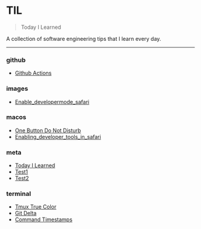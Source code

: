 # TIL

> Today I Learned


A collection of software engineering tips that I learn every day.

---

### github

- [Github Actions](github/github-actions.md)

### images

- [Enable_developermode_safari](images/enable_developermode_safari.png)

### macos

- [One Button Do Not Disturb](macos/one-button-do-not-disturb.md)
- [Enabling_developer_tools_in_safari](macos/enabling_developer_tools_in_safari.md)

### meta

- [Today I Learned](meta/today-i-learned.md)
- [Test1](meta/test1.md)
- [Test2](meta/test2.md)

### terminal

- [Tmux True Color](terminal/tmux-true-color.md)
- [Git Delta](terminal/git-delta.md)
- [Command Timestamps](terminal/command-timestamps.md)

